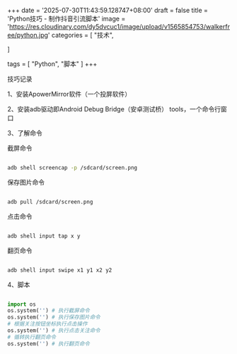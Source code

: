 +++
date = '2025-07-30T11:43:59.128747+08:00'
draft = false
title = 'Python技巧 - 制作抖音引流脚本'
image = 'https://res.cloudinary.com/dy5dvcuc1/image/upload/v1565854753/walkerfree/python.jpg'
categories = [
    "技术",

]

tags = [
    "Python",
    "脚本"
]
+++

技巧记录

1、安装ApowerMirror软件（一个投屏软件）

2、安装adb驱动即Android Debug Bridge（安卓测试桥） tools，一个命令行窗口

3、了解命令

截屏命令

```bash

adb shell screencap -p /sdcard/screen.png
```

保存图片命令

```bash

adb pull /sdcard/screen.png
```

点击命令

```bash

adb shell input tap x y
```

翻页命令

```bash

adb shell input swipe x1 y1 x2 y2
```

4、脚本

```python

import os
os.system('') # 执行截屏命令
os.system('') # 执行保存图片命令
# 根据关注按钮坐标执行点击操作
os.system('') # 执行点击关注命令
# 循转执行翻页命令
os.system('') # 执行翻页命令

```
